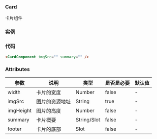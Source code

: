 ### Card

卡片组件

### 实例

 <CardComponent imgSrc="/componentsUI/01.png" summary="test"/>

### 代码

```html
<CardComponent imgSrc="" summary="" />
```

### Attributes

| 参数      | 说明           | 类型        | 是否是必要 | 默认值 |
| --------- | -------------- | ----------- | ---------- | ------ |
| width     | 卡片的宽度     | Number      | false      | -      |
| imgSrc    | 图片的资源地址 | String      | true       | -      |
| imgHeight | 图片的高度     | Number      | false      | -      |
| summary   | 卡片概要       | String/Slot | false      | -      |
| footer    | 卡片的底部     | Slot        | false      | -      |
